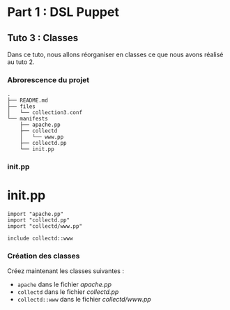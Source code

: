 # Part 1 : DSL Puppet

## Tuto 3 : Classes

Dans ce tuto, nous allons réorganiser en classes ce que nous avons réalisé au tuto 2.

### Abrorescence du projet

    .
    ├── README.md
    ├── files
    │   └── collection3.conf
    └── manifests
        ├── apache.pp
        ├── collectd
        │   └── www.pp
        ├── collectd.pp
        └── init.pp

### init.pp

# init.pp

    import "apache.pp"
    import "collectd.pp"
    import "collectd/www.pp"
    
    include collectd::www

### Création des classes

Créez maintenant les classes suivantes :

* `apache` dans le fichier _apache.pp_
* `collectd` dans le fichier _collectd.pp_
* `collectd::www` dans le fichier _collectd/www.pp_


